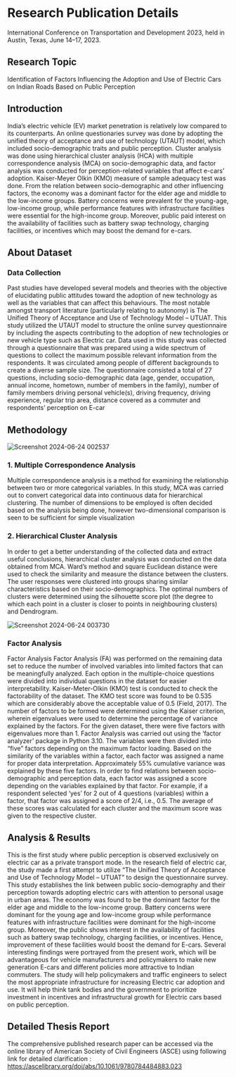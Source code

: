 
# Research Publication Details
International Conference on Transportation and Development 2023, held in Austin, Texas, June 14–17, 2023.
## Research Topic

Identification of Factors Influencing the Adoption and Use of Electric Cars on Indian Roads Based on Public Perception

## Introduction
India’s electric vehicle (EV) market penetration is relatively low compared to its counterparts. An online questionaries survey was done by adopting the unified theory of acceptance and use of technology (UTAUT) model, which included socio-demographic traits and public perception. Cluster analysis was done using hierarchical cluster analysis (HCA) with multiple correspondence analysis (MCA) on socio-demographic data, and factor analysis was conducted for perception-related variables that affect e-cars’ adoption. Kaiser-Meyer Olkin (KMO) measure of sample adequacy test was done. From the relation between socio-demographic and other influencing factors, the economy was a dominant factor for the elder age and middle to the low-income groups. Battery concerns were prevalent for the young-age, low-income group, while performance features with infrastructure facilities were essential for the high-income group. Moreover, public paid interest on the availability of facilities such as battery swap technology, charging facilities, or incentives which may boost the demand for e-cars.
## About Dataset
### Data Collection
Past studies have developed several models and theories with the objective of elucidating public attitudes toward the adoption of new technology as well as the variables that can affect this behaviours.  The most notable amongst transport literature (particularly relating to autonomy) is The Unified Theory of Acceptance and Use of Technology Model – UTUAT. This study utilized the UTAUT model to structure the online survey questionnaire by including the aspects contributing to the adoption of new technologies or new vehicle type such as Electric car. 
Data used in this study was collected through a questionnaire that was prepared using a wide spectrum of questions to collect the maximum possible relevant information from the respondents. It was circulated among people of different backgrounds to create a diverse sample size. The questionnaire consisted a total of 27 questions, including socio-demographic data (age, gender, occupation, annual income, hometown, number of members in the family), number of family members driving personal vehicle(s), driving frequency, driving experience, regular trip area, distance covered as a commuter and respondents’ perception on E-car

## Methodology

![Screenshot 2024-06-24 002537](https://github.com/Balasaheb-Mule/E-cars-Publication/assets/138377175/349fc419-049d-402f-9b20-9a90844acfe5)

### 1. Multiple Correspondence Analysis 
Multiple correspondence analysis is a method for examining the relationship between two or more categorical variables. In this study, MCA was carried out to convert categorical data into continuous data for hierarchical clustering. The number of dimensions to be employed is often decided based on the analysis being done, however two-dimensional comparison is seen to be sufficient for simple visualization 


### 2. Hierarchical Cluster Analysis
In order to get a better understanding of the collected data and extract useful conclusions, hierarchical cluster analysis was conducted on the data obtained from MCA. Ward’s method and square Euclidean distance were used to check the similarity and measure the distance between the clusters. The user responses were clustered into groups sharing similar characteristics based on their socio-demographics. The optimal numbers of clusters were determined using the silhouette score plot (the degree to which each point in a cluster is closer to points in neighbouring clusters) and Dendrogram.

![Screenshot 2024-06-24 003730](https://github.com/Balasaheb-Mule/E-cars-Publication/assets/138377175/a4e9fc19-40b2-4e9e-9658-aefe9e27147f)

### Factor Analysis
Factor Analysis
Factor Analysis (FA) was performed on the remaining data set to reduce the number of involved variables into limited factors that can be meaningfully analyzed. Each option in the multiple-choice questions were divided into individual questions in the dataset for easier interpretability. 
Kaiser-Meter-Olkin (KMO) test is conducted to check the factorability of the dataset. The KMO test score was found to be 0.535 which are considerably above the acceptable value of 0.5 (Field, 2017). The number of factors to be formed were determined using the Kaiser criterion, wherein eigenvalues were used to determine the percentage of variance explained by the factors. For the given dataset, there were five factors with eigenvalues more than 1. Factor Analysis was carried out using the ‘factor analyzer’ package in Python 3.10. The variables were then divided into “five” factors depending on the maximum factor loading. Based on the similarity of the variables within a factor, each factor was assigned a name for proper data interpretation. Approximately 55% cumulative variance was explained by these five factors.
In order to find relations between socio-demographic and perception data, each factor was assigned a score depending on the variables explained by that factor. For example, if a respondent selected ‘yes’ for 2 out of 4 questions (variables) within a factor, that factor was assigned a score of 2/4, i.e., 0.5. The average of these scores was calculated for each cluster and the maximum score was given to the respective cluster.

## Analysis & Results
This is the first study where public perception is observed exclusively on electric car as a private transport mode. In the research field of electric car, the study made a first attempt to utilize “The Unified Theory of Acceptance and Use of Technology Model – UTUAT” to design the questionnaire survey. This study establishes the link between public socio-demography and their perception towards adopting electric cars with attention to personal usage in urban areas. The economy was found to be the dominant factor for the elder age and middle to the low-income group. Battery concerns were dominant for the young age and low-income group while performance features with infrastructure facilities were dominant for the high-income group. Moreover, the public shows interest in the availability of facilities such as battery swap technology, charging facilities, or incentives. Hence, improvement of these facilities would boost the demand for E-cars. Several interesting findings were portrayed from the present work, which will be advantageous for vehicle manufacturers and policymakers to make new generation E-cars and different policies more attractive to Indian commuters. The study will help policymakers and traffic engineers to select the most appropriate infrastructure for increasing Electric car adoption and use. It will help think tank bodies and the government to prioritize investment in incentives and infrastructural growth for Electric cars based on public perception.


## Detailed Thesis Report
The comprehensive published research paper can be accessed via the online library of  American Society of Civil Engineers (ASCE) using following link for detailed clarification :
https://ascelibrary.org/doi/abs/10.1061/9780784484883.023
